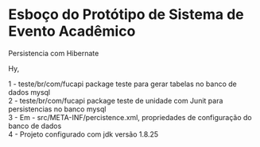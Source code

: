# Esboço do Protótipo de Sistema de Evento Acadêmico
Persistencia com Hibernate


Hy,

1 - teste/br/com/fucapi package teste para gerar tabelas no banco de dados mysql <br/>
2 - teste/br/com/fucapi package teste de unidade com Junit para persistencias no banco mysql<br/>
3 - Em - src/META-INF/percistence.xml, propriedades de configuração do  banco de dados <br/>
4 - Projeto configurado com jdk versão 1.8.25<br/>
